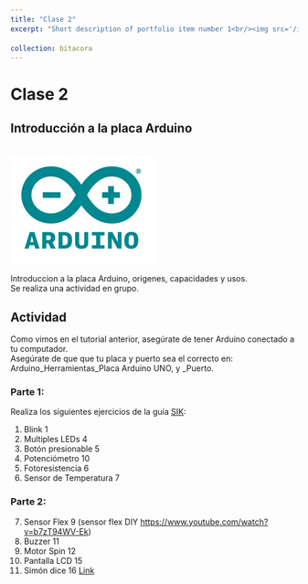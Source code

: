 ```yaml
---
title: "Clase 2"
excerpt: "Short description of portfolio item number 1<br/><img src='/images/arduino-logo.png'>"

collection: bitacora
---
```


# Clase 2
## Introducción a la placa Arduino
<br/><img src='/images/arduino-logo.png'>

Introduccion a la placa Arduino, origenes, capacidades y usos.<br> 
Se realiza una actividad en grupo.<br>

## Actividad
Como vimos en el tutorial anterior, asegúrate de tener Arduino conectado a tu computador. <br>
Asegúrate de que que tu placa y puerto sea el correcto en: Arduino_Herramientas_Placa Arduino UNO, y _Puerto.<br>

### Parte 1:
Realiza los siguientes ejercicios de la guía [SIK](https://cdn.sparkfun.com/datasheets/Kits/Spanish_SIK_Guide%203.1v.pdf): 
1. Blink 1
2. Multiples LEDs 4
3. Botón presionable 5 
4. Potenciómetro 10 
5. Fotoresistencia 6
6. Sensor de Temperatura 7

### Parte 2:  
7. Sensor Flex 9 (sensor flex DIY https://www.youtube.com/watch?v=b7zT94WV-Ek)
8. Buzzer 11
9. Motor Spin 12
10. Pantalla LCD 15
11. Simón dice 16 [Link](https://learn.sparkfun.com/tutorials/sparkfun-inventors-kit-experiment-guide---v41/circuit-2c-simon-says-game)

 
